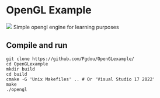 # OpenGL Example
![](example.gif)
Simple opengl engine for learning purposes

## Compile and run
```shell
git clone https://github.com/Fgdou/OpenGLexample/
cd OpenGLexample
mkdir build
cd build
cmake -G 'Unix Makefiles' .. # Or 'Visual Studio 17 2022'
make
./opengl
```